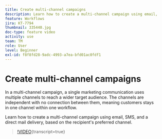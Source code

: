 ```yaml
---
title: Create multi-channel campaigns
description: Learn how to create a multi-channel campaign using email, SMS, and a direct mail delivery, based on the recipient's preferred channel.
feature: Workflows
jira: KT-7794
thumbnail: 335440.jpg
doc-type: feature video
activity: use
team: TM
role: User
level: Beginner
exl-id: f8f8fd28-9adc-4993-a7ea-bfd01ac0fdf1
---
```

# Create multi-channel campaigns

In a multi-channel campaign, a single marketing communication uses multiple channels to reach a wider target audience. The channels are independent with no connection between them, meaning customers stays in one channel within one workflow.

Learn how to create a multi-channel campaign using email, SMS, and a direct mail delivery, based on the recipient's preferred channel.

>[!VIDEO](https://video.tv.adobe.com/v/335440?quality=12&learn=on){transcript=true}
